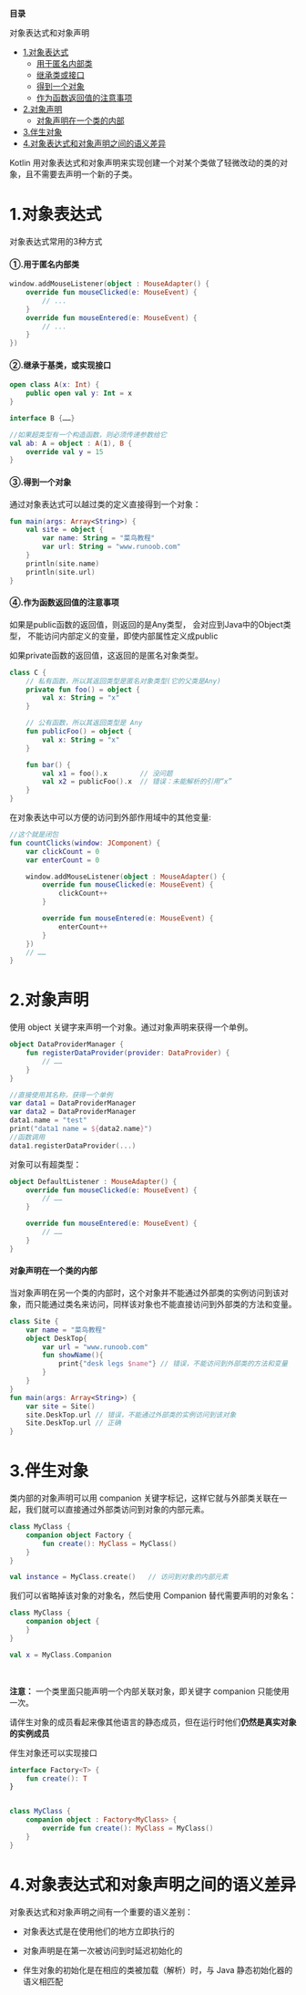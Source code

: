 
**目录**

<!--- TOC -->

 对象表达式和对象声明
*   [1.对象表达式](#1对象表达式)
    * [用于匿名内部类]()
    * [继承类或接口]()
    * [得到一个对象]()
    * [作为函数返回值的注意事项]()
*   [2.对象声明](#2对象声明)
    * [对象声明在一个类的内部](#对象声明在一个类的内部)
*   [3.伴生对象](#3伴生对象) 
*   [4.对象表达式和对象声明之间的语义差异](#4对象表达式和对象声明之间的语义差异)
  




Kotlin 用对象表达式和对象声明来实现创建一个对某个类做了轻微改动的类的对象，且不需要去声明一个新的子类。

# 1.对象表达式

对象表达式常用的3种方式 

#### ①.用于匿名内部类 
```kotlin
window.addMouseListener(object : MouseAdapter() {
    override fun mouseClicked(e: MouseEvent) {
        // ...
    }
    override fun mouseEntered(e: MouseEvent) {
        // ...
    }
})
```

#### ②.继承于基类，或实现接口
```kotlin
open class A(x: Int) {
    public open val y: Int = x
}

interface B {……}

//如果超类型有一个构造函数，则必须传递参数给它
val ab: A = object : A(1), B {
    override val y = 15
}
```

#### ③.得到一个对象
通过对象表达式可以越过类的定义直接得到一个对象： 
```kotlin
fun main(args: Array<String>) {
    val site = object {
        var name: String = "菜鸟教程"
        var url: String = "www.runoob.com"
    }
    println(site.name)
    println(site.url)
}
```

#### ④.作为函数返回值的注意事项
如果是public函数的返回值，则返回的是Any类型， 会对应到Java中的Object类型，
不能访问内部定义的变量，即使内部属性定义成public

如果private函数的返回值，这返回的是匿名对象类型。

```kotlin
class C {
    // 私有函数，所以其返回类型是匿名对象类型(它的父类是Any)
    private fun foo() = object {
        val x: String = "x"
    }

    // 公有函数，所以其返回类型是 Any
    fun publicFoo() = object {
        val x: String = "x"
    }

    fun bar() {
        val x1 = foo().x        // 没问题
        val x2 = publicFoo().x  // 错误：未能解析的引用“x”
    }
}
```
在对象表达中可以方便的访问到外部作用域中的其他变量:
```kotlin
//这个就是闭包
fun countClicks(window: JComponent) {
    var clickCount = 0
    var enterCount = 0

    window.addMouseListener(object : MouseAdapter() {
        override fun mouseClicked(e: MouseEvent) {
            clickCount++
        }

        override fun mouseEntered(e: MouseEvent) {
            enterCount++
        }
    })
    // ……
}
```

# 2.对象声明
使用 object 关键字来声明一个对象。通过对象声明来获得一个单例。 
```kotlin
object DataProviderManager {
    fun registerDataProvider(provider: DataProvider) {
        // ……
    }
}

//直接使用其名称，获得一个单例
var data1 = DataProviderManager
var data2 = DataProviderManager
data1.name = "test"
print("data1 name = ${data2.name}")
//函数调用
data1.registerDataProvider(...)
```

对象可以有超类型：
```kotlin
object DefaultListener : MouseAdapter() {
    override fun mouseClicked(e: MouseEvent) {
        // ……
    }

    override fun mouseEntered(e: MouseEvent) {
        // ……
    }
}
```

#### 对象声明在一个类的内部
当对象声明在另一个类的内部时，这个对象并不能通过外部类的实例访问到该对象，而只能通过类名来访问，同样该对象也不能直接访问到外部类的方法和变量。
```kotlin
class Site {
    var name = "菜鸟教程"
    object DeskTop{
        var url = "www.runoob.com"
        fun showName(){
            print{"desk legs $name"} // 错误，不能访问到外部类的方法和变量
        }
    }
}
fun main(args: Array<String>) {
    var site = Site()
    site.DeskTop.url // 错误，不能通过外部类的实例访问到该对象
    Site.DeskTop.url // 正确
}
```


# 3.伴生对象
类内部的对象声明可以用 companion
关键字标记，这样它就与外部类关联在一起，我们就可以直接通过外部类访问到对象的内部元素。
```kotlin
class MyClass {
    companion object Factory {
        fun create(): MyClass = MyClass()
    }
}

val instance = MyClass.create()   // 访问到对象的内部元素
```
我们可以省略掉该对象的对象名，然后使用 Companion 替代需要声明的对象名：
```kotlin
class MyClass {
    companion object {
    }
}

val x = MyClass.Companion
```
<br />

**注意：** 一个类里面只能声明一个内部关联对象，即关键字 companion 只能使用一次。

请伴生对象的成员看起来像其他语言的静态成员，但在运行时他们**仍然是真实对象的实例成员**  

伴生对象还可以实现接口 
```kotlin
interface Factory<T> {
    fun create(): T
}


class MyClass {
    companion object : Factory<MyClass> {
        override fun create(): MyClass = MyClass()
    }
}
```


# 4.对象表达式和对象声明之间的语义差异

对象表达式和对象声明之间有一个重要的语义差别：

* 对象表达式是在使用他们的地方立即执行的

* 对象声明是在第一次被访问到时延迟初始化的

* 伴生对象的初始化是在相应的类被加载（解析）时，与 Java 静态初始化器的语义相匹配